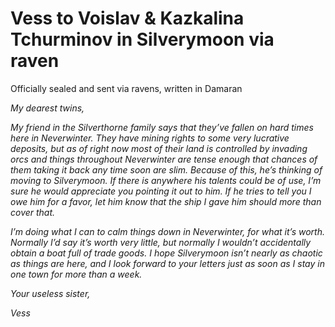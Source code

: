 # Vess to Voislav & Kazkalina Tchurminov in Silverymoon via raven

Officially sealed and sent via ravens, written in Damaran

*My dearest twins,*

*My friend in the Silverthorne family says that they’ve fallen on hard times here in Neverwinter. They have mining rights to some very lucrative deposits, but as of right now most of their land is controlled by invading orcs and things throughout Neverwinter are tense enough that chances of them taking it back any time soon are slim. Because of this, he’s thinking of moving to Silverymoon. If there is anywhere his talents could be of use, I’m sure he would appreciate you pointing it out to him. If he tries to tell you I owe him for a favor, let him know that the ship I gave him should more than cover that.*

*I’m doing what I can to calm things down in Neverwinter, for what it’s worth. Normally I’d say it’s worth very little, but normally I wouldn’t accidentally obtain a boat full of trade goods. I hope Silverymoon isn’t nearly as chaotic as things are here, and I look forward to your letters just as soon as I stay in one town for more than a week.*

*Your useless sister,*

*Vess*
